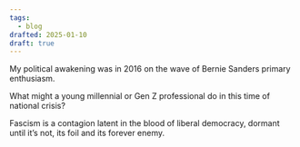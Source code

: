 ```yaml
---
tags:
  - blog
drafted: 2025-01-10
draft: true
---
```


My political awakening was in 2016 on the wave of Bernie Sanders primary enthusiasm.

What might a young millennial or Gen Z professional do in this time of national crisis?

Fascism is a contagion latent in the blood of liberal democracy, dormant until it’s not, its foil and its forever enemy. 